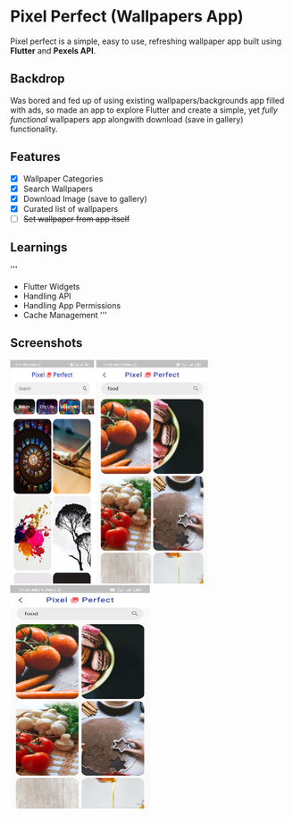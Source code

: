 # Pixel Perfect (Wallpapers App)

Pixel perfect is a simple, easy to use, refreshing wallpaper app built using **Flutter** and **Pexels API**.

## Backdrop

Was bored and fed up of using existing wallpapers/backgrounds app filled with ads, so made an app to explore Flutter and create a simple, yet *fully functional* wallpapers app alongwith download (save in gallery) functionality.

## Features

- [x] Wallpaper Categories
- [x] Search Wallpapers
- [x] Download Image (save to gallery)
- [x] Curated list of wallpapers
- [ ] ~~Set wallpaper from app itself~~ 

## Learnings

'''
- Flutter Widgets
- Handling API
- Handling App Permissions
- Cache Management
'''

## Screenshots

<img src="assets/Screenshot_2020-07-06-11-41-52-412_com.example.wallpapers_app.jpg" height="400" width="150" alt="Screenshot"/> 
<img src="assets/Screenshot_2020-07-06-11-42-59-297_com.example.wallpapers_app.jpg" height="400" width="200" alt="Screenshot"/> 
<img src="assets/Screenshot_2020-07-06-11-42-59-297_com.example.wallpapers_app.jpg" height="400" width="250" alt="Screenshot"/> 
